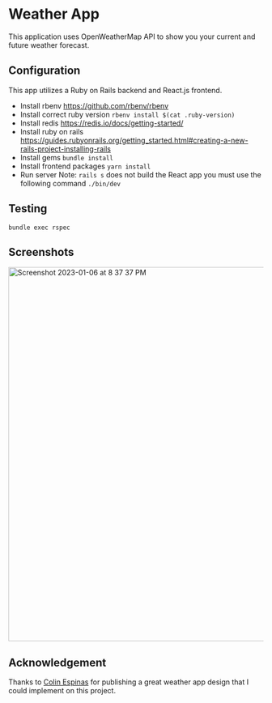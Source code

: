 # Weather App
This application uses OpenWeatherMap API to show you your current and future weather forecast.

## Configuration
This app utilizes a Ruby on Rails backend and React.js frontend.
- Install rbenv
  https://github.com/rbenv/rbenv
- Install correct ruby version
  `rbenv install $(cat .ruby-version)`
- Install redis
  https://redis.io/docs/getting-started/
- Install ruby on rails
  https://guides.rubyonrails.org/getting_started.html#creating-a-new-rails-project-installing-rails
- Install gems
  `bundle install`
- Install frontend packages
  `yarn install`
- Run server
  Note: `rails s` does not build the React app you must use the following command
  `./bin/dev`

## Testing
`bundle exec rspec`

## Screenshots

<img width="739" alt="Screenshot 2023-01-06 at 8 37 37 PM" src="https://user-images.githubusercontent.com/3744916/211122901-50ab23d0-8553-4922-8bf7-3ceb6a4ab46f.png">

## Acknowledgement
Thanks to [Colin Espinas](https://colinespinas.com/) for publishing a great weather app design that I could implement on this project. 

